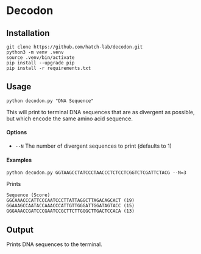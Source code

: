 # Decodon

## Installation
```
git clone https://github.com/hatch-lab/decodon.git
python3 -m venv .venv
source .venv/bin/activate
pip install --upgrade pip
pip install -r requirements.txt
```

## Usage
`python decodon.py "DNA Sequence"`

This will print to terminal DNA sequences that are as divergent as possible, but which encode the same amino acid sequence.

#### Options
- `--N` The number of divergent sequences to print (defaults to 1)

#### Examples
```
python decodon.py GGTAAGCCTATCCCTAACCCTCTCCTCGGTCTCGATTCTACG --N=3
```
Prints
```
Sequence (Score)
GGCAAACCCATTCCCAATCCCTTATTAGGCTTAGACAGCACT (19)
GGAAAGCCAATACCAAACCCATTGTTGGGATTGGATAGTACC (15)
GGGAAACCGATCCCGAATCCGCTTCTTGGGCTTGACTCCACA (13)
```

## Output
Prints DNA sequences to the terminal.
